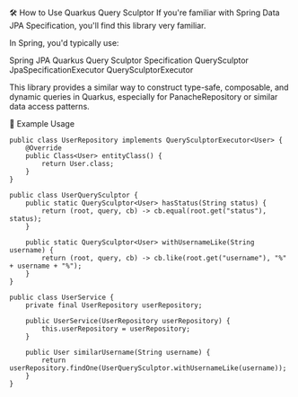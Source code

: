 🛠️ How to Use Quarkus Query Sculptor
If you're familiar with Spring Data JPA Specification, you'll find this library very familiar.

In Spring, you'd typically use:

Spring JPA	Quarkus Query Sculptor
Specification	QuerySculptor
JpaSpecificationExecutor	QuerySculptorExecutor<T>

This library provides a similar way to construct type-safe, composable, and dynamic queries in Quarkus, especially for PanacheRepository or similar data access patterns.

🔰 Example Usage
```
public class UserRepository implements QuerySculptorExecutor<User> {
    @Override
    public Class<User> entityClass() {
        return User.class;
    }
}

```
```
public class UserQuerySculptor {
    public static QuerySculptor<User> hasStatus(String status) {
        return (root, query, cb) -> cb.equal(root.get("status"), status);
    }

    public static QuerySculptor<User> withUsernameLike(String username) {
        return (root, query, cb) -> cb.like(root.get("username"), "%" + username + "%");
    }
}
```
```
public class UserService {
    private final UserRepository userRepository;

    public UserService(UserRepository userRepository) {
        this.userRepository = userRepository;
    }
    
    public User similarUsername(String username) {
        return userRepository.findOne(UserQuerySculptor.withUsernameLike(username));
    }
}
```